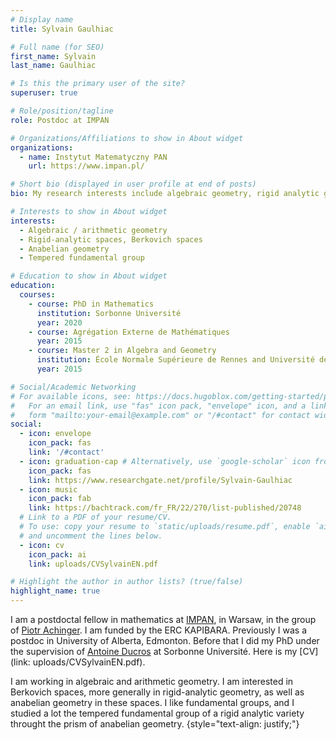 ```yaml
---
# Display name
title: Sylvain Gaulhiac

# Full name (for SEO)
first_name: Sylvain
last_name: Gaulhiac

# Is this the primary user of the site?
superuser: true

# Role/position/tagline
role: Postdoc at IMPAN

# Organizations/Affiliations to show in About widget
organizations:
  - name: Instytut Matematyczny PAN
    url: https://www.impan.pl/

# Short bio (displayed in user profile at end of posts)
bio: My research interests include algebraic geometry, rigid analytic geometry, Berkovich spaces, anabelian geometry. 

# Interests to show in About widget
interests:
  - Algebraic / arithmetic geometry 
  - Rigid-analytic spaces, Berkovich spaces
  - Anabelian geometry
  - Tempered fundamental group

# Education to show in About widget
education:
  courses:
    - course: PhD in Mathematics
      institution: Sorbonne Université
      year: 2020
    - course: Agrégation Externe de Mathématiques
      year: 2015
    - course: Master 2 in Algebra and Geometry 
      institution: École Normale Supérieure de Rennes and Université de Rennes
      year: 2015

# Social/Academic Networking
# For available icons, see: https://docs.hugoblox.com/getting-started/page-builder/#icons
#   For an email link, use "fas" icon pack, "envelope" icon, and a link in the
#   form "mailto:your-email@example.com" or "/#contact" for contact widget.
social:
  - icon: envelope
    icon_pack: fas
    link: '/#contact'
  - icon: graduation-cap # Alternatively, use `google-scholar` icon from `ai` icon pack
    icon_pack: fas
    link: https://www.researchgate.net/profile/Sylvain-Gaulhiac
  - icon: music
    icon_pack: fab
    link: https://bachtrack.com/fr_FR/22/270/list-published/20748
  # Link to a PDF of your resume/CV.
  # To use: copy your resume to `static/uploads/resume.pdf`, enable `ai` icons in `params.yaml`,
  # and uncomment the lines below.
  - icon: cv
    icon_pack: ai
    link: uploads/CVSylvainEN.pdf

# Highlight the author in author lists? (true/false)
highlight_name: true
---
```


I am a postdoctal fellow in mathematics at [IMPAN](https://www.impan.pl/), in Warsaw, in the group of [Piotr Achinger](https://achinger.impan.pl/). I am funded by the ERC KAPIBARA. Previously I was a postdoc in University of Alberta, Edmonton. Before that I did my PhD under the supervision of [Antoine Ducros](https://webusers.imj-prg.fr/~antoine.ducros/) at Sorbonne Université. Here is my [CV] (link: uploads/CVSylvainEN.pdf).

I am working in algebraic and arithmetic geometry. I am interested in Berkovich spaces, more generally in rigid-analytic geometry, as well as anabelian geometry in these spaces. I like fundamental groups, and I studied a lot the tempered fundamental group of a rigid analytic variety throught the prism of anabelian geometry. 
{style="text-align: justify;"}
